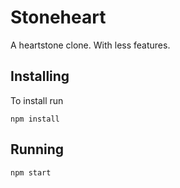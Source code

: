 # Stoneheart

A heartstone clone. With less features.

## Installing
To install run
```
npm install
```

## Running
```
npm start
```